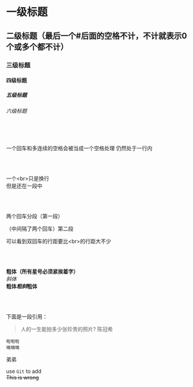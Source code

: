 # 一级标题
##    二级标题（最后一个#后面的空格不计，不计就表示0个或多个都不计）
### 三级标题
#### 四级标题
##### 五级标题
###### 六级标题

<br><br>

一个回车和多连续的空格会被当成一个空格处理
       仍然处于一行内

<br><br>

一个\<br>只是换行<br>
但是还在一段中

<br><br>

两个回车分段（第一段）

（中间隔了两个回车）第二段

可以看到双回车的行距要比\<br>的行距大不少

<br><br>

**粗体（所有星号必须紧挨着字）**<br>
*斜体*<br>
**粗体*粗斜*粗体**<br>

<br><br>

下面是一段引用：
>人的一生能拍多少张珍贵的照片?
>            陈冠希


    啦啦啦
    嘀嘀嘀
  弟弟
  
  
  use `Git` to add<br>
  ~~This is wrong~~
